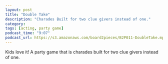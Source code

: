 ```yaml
---
layout: post
title: "Double Take"
description: "Charades Built for two clue givers instead of one."
category: 
tags: [acting, party game]
podcast_time: "9:07"
podcast_url: https://s3.amazonaws.com/board2pieces/B2P011-DoubleTake.mp3
---
```


Kids love it! A party game that is charades built for two clue givers instead of one.